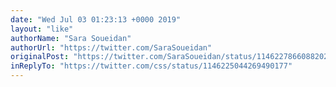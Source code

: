 ```yaml
---
date: "Wed Jul 03 01:23:13 +0000 2019"
layout: "like"
authorName: "Sara Soueidan"
authorUrl: "https://twitter.com/SaraSoueidan"
originalPost: "https://twitter.com/SaraSoueidan/status/1146227866088202242"
inReplyTo: "https://twitter.com/css/status/1146225044269490177"
---
```

